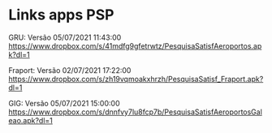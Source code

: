 # Links apps PSP

GRU: Versão 05/07/2021  11:43:00
https://www.dropbox.com/s/41mdfg9gfetrwtz/PesquisaSatisfAeroportos.apk?dl=1
 
Fraport: Versão 02/07/2021  17:22:00
https://www.dropbox.com/s/zh19vqmoakxhrzh/PesquisaSatisf_Fraport.apk?dl=1
 
GIG: Versão 05/07/2021  15:00:00
https://www.dropbox.com/s/dnnfvy7lu8fcp7b/PesquisaSatisfAeroportosGaleao.apk?dl=1



